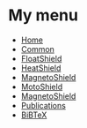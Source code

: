 # My menu
* [Home][home]
* [Common][common]
* [FloatShield][heat]
* [HeatShield][float]
* [MagnetoShield][magneto]
* [MotoShield][moto]
* [MagnetoShield][opto]
* [Publications][publications]
* [BiBTeX][bibtex]

[home]: https://github.com/gergelytakacs/AutomationShield/wiki
[bibtex]: https://github.com/gergelytakacs/AutomationShield/wiki/BibTeX
[common]: https://github.com/gergelytakacs/AutomationShield/wiki/Common-functions
[float]: https://github.com/gergelytakacs/AutomationShield/wiki/FloatShield
[heat]: https://github.com/gergelytakacs/AutomationShield/wiki/HeatShield
[magneto]: https://github.com/gergelytakacs/AutomationShield/wiki/MagnetoShield
[moto]: https://github.com/gergelytakacs/AutomationShield/wiki/MotoShield
[opto]: https://github.com/gergelytakacs/AutomationShield/wiki/OptoShield
[publications]: https://github.com/gergelytakacs/AutomationShield/wiki/Publications